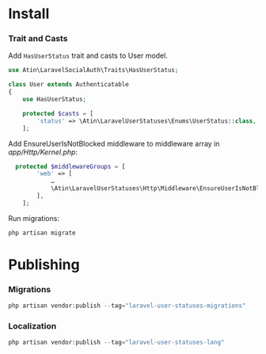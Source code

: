 # Install
### Trait and Casts
Add ```HasUserStatus``` trait and casts to User model.

```php
use Atin\LaravelSocialAuth\Traits\HasUserStatus;

class User extends Authenticatable
{
    use HasUserStatus;

    protected $casts = [
        'status' => \Atin\LaravelUserStatuses\Enums\UserStatus::class,
    ];
```

Add EnsureUserIsNotBlocked middleware to middleware array in *app/Http/Kernel.php*:
```php
  protected $middlewareGroups = [
        'web' => [
            …
            \Atin\LaravelUserStatuses\Http\Middleware\EnsureUserIsNotBlocked::class,
        ],
    ];
```

Run migrations:
```php
php artisan migrate
```

# Publishing
### Migrations
```php
php artisan vendor:publish --tag="laravel-user-statuses-migrations"
```

### Localization
```php
php artisan vendor:publish --tag="laravel-user-statuses-lang"
```